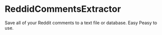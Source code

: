 # ReddidCommentsExtractor
Save all of your Reddit comments to a text file or database. Easy Peasy to use.
